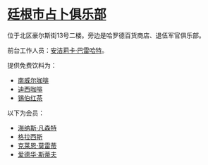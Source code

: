 # [廷根市占卜俱乐部](../公司、门店及一般组织/廷根市占卜俱乐部.md)

位于北区豪尔斯街13号二楼。旁边是哈罗德百货商店、退伍军官俱乐部。

前台工作人员：[安洁莉卡·巴雷哈特](../龙套/安洁莉卡·巴雷哈特.md)。

提供免费饮料为：
+ [南威尔咖啡](../食物及饮料/南威尔咖啡.md)
+ [迪西咖啡](../食物及饮料/迪西咖啡.md)
+ [锡伯红茶](../食物及饮料/锡伯红茶.md)

以下为会员：
+ [海纳斯·凡森特](../龙套/海纳斯·凡森特.md)
+ [格拉西斯](../龙套/格拉西斯.md)
+ [克莱恩·莫雷蒂](../主角身份/克莱恩·莫雷蒂.md)
+ [爱德华·斯蒂夫](../龙套/爱德华·斯蒂夫.md)
